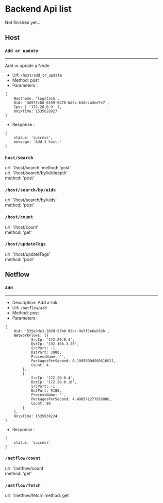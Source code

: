 # Backend Api list
Not finished yet...
## Host
### `Add or update`
---
 Add or update a Node.  
- Url: `/host/add_or_update`  
- Method: post  
- Parameters : 
```
{ 
    Hostname: 'logstash',
    Uid: '4d9ffc0d-6109-5478-bd5c-b3dcca3ee7e7',
    Ips: [ '172.20.0.9' ],
    UnixTime: 1535028927 
}
```
- Response :
```
{
    status: 'success',
    message: 'Add 1 host.'
}
```


### `host/search`

url: '/host/search'
method: 'post'  
url: '/host/search/by/id/deepth'  
method: 'post'  

### `/host/search/by/uids`

url: '/host/search/by/uids'  
method: 'post'  

### `/host/count`

url: '/host/count'  
method: 'get'  

### `/host/updateTags`

url: '/host/updateTags'  
method: 'post'  


## Netflow
### `Add`
---
- Description: Add a link.  
- Url: `/netflow/add`  
- Method: post  
- Parameters : 
```
{
    Uid: '535e9de1-30dd-57b8-92ac-9e5f3e6eb58b',
    NetworkFlows: [{
            SrcIp: '172.20.0.4',
            DstIp: '192.168.3.20',
            SrcPort: -1,
            DstPort: 3000,
            ProcessName: '',
            PackagesPerSecond: 0.19958094568616921,
            Count: 4
        },
        {
            SrcIp: '172.20.0.4',
            DstIp: '172.20.0.10',
            SrcPort: -1,
            DstPort: 9100,
            ProcessName: '',
            PackagesPerSecond: 4.490571277938808,
            Count: 90
        }
    ],
    UnixTime: 1535030224
}
```
- Response :
```
{
    status: 'success'
}
```

### `/netflow/count`

url: '/netflow/count'  
method: 'get'  

### `/netflow/fetch`
url: '/netflow/fetch'
method: get